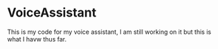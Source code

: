 # VoiceAssistant
This is my code for my voice assistant, I am still working on it but this is what I havw thus far.
